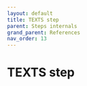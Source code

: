 ```yaml
---
layout: default
title: TEXTS step
parent: Steps internals
grand_parent: References
nav_order: 13
---
```

# TEXTS step
